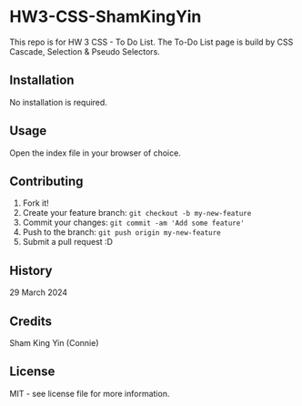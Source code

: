 # HW3-CSS-ShamKingYin
This repo is for HW 3 CSS - To Do List. The To-Do List page is build by CSS Cascade, Selection & Pseudo Selectors.

## Installation

No installation is required.

## Usage

Open the index file in your browser of choice.

## Contributing

1. Fork it!
2. Create your feature branch: `git checkout -b my-new-feature`
3. Commit your changes: `git commit -am 'Add some feature'`
4. Push to the branch: `git push origin my-new-feature`
5. Submit a pull request :D

## History

29 March 2024

## Credits

Sham King Yin (Connie)

## License

MIT - see license file for more information.